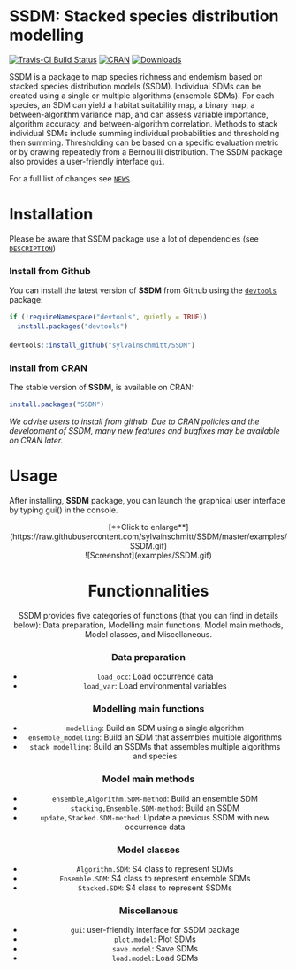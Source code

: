 SSDM: Stacked species distribution modelling
================

[![Travis-CI Build Status](https://travis-ci.org/sylvainschmitt/SSDM.svg?branch=master)](https://travis-ci.org/sylvainschmitt/SSDM) [![CRAN](http://www.r-pkg.org/badges/version/SSDM)](http://cran.rstudio.com/package=SSDM) [![Downloads](http://cranlogs.r-pkg.org/badges/SSDM?color=brightgreen)](http://www.r-pkg.org/pkg/SSDM)

SSDM is a package to map species richness and endemism based on stacked species distribution models (SSDM). Individual SDMs can be created using a single or multiple algorithms (ensemble SDMs). For each species, an SDM can yield a habitat suitability map, a binary map, a between-algorithm variance map, and can assess variable importance, algorithm accuracy, and between-algorithm correlation. Methods to stack individual SDMs include summing individual probabilities and thresholding then summing. Thresholding can be based on a specific evaluation metric or by drawing repeatedly from a Bernouilli distribution. The SSDM package also provides a user-friendly interface `gui`.

For a full list of changes see [`NEWS`](./NEWS.md).

Installation
============

Please be aware that SSDM package use a lot of dependencies (see [`DESCRIPTION`](./DESCRIPTION))

### Install from Github

You can install the latest version of **SSDM** from Github using the [`devtools`](https://github.com/hadley/devtools) package:

``` r
if (!requireNamespace("devtools", quietly = TRUE))
  install.packages("devtools")

devtools::install_github("sylvainschmitt/SSDM")
```

### Install from CRAN

The stable version of **SSDM**, is available on CRAN:

``` r
install.packages("SSDM")
```

*We advise users to install from github. Due to CRAN policies and the development of SSDM, many new features and bugfixes may be available on CRAN later.*

Usage
=====

After installing, **SSDM** package, you can launch the graphical user interface by typing gui() in the console.

<center>
[**Click to enlarge**](https://raw.githubusercontent.com/sylvainschmitt/SSDM/master/examples/SSDM.gif)
<center>
![Screenshot](examples/SSDM.gif)

Functionnalities
================

SSDM provides five categories of functions (that you can find in details below): Data preparation, Modelling main functions, Model main methods, Model classes, and Miscellaneous.

### Data preparation

-   `load_occ`: Load occurrence data
-   `load_var`: Load environmental variables

### Modelling main functions

-   `modelling`: Build an SDM using a single algorithm
-   `ensemble_modelling`: Build an SDM that assembles multiple algorithms
-   `stack_modelling`: Build an SSDMs that assembles multiple algorithms and species

### Model main methods

-   `ensemble,Algorithm.SDM-method`: Build an ensemble SDM
-   `stacking,Ensemble.SDM-method`: Build an SSDM
-   `update,Stacked.SDM-method`: Update a previous SSDM with new occurrence data

### Model classes

-   `Algorithm.SDM`: S4 class to represent SDMs
-   `Ensemble.SDM`: S4 class to represent ensemble SDMs
-   `Stacked.SDM`: S4 class to represent SSDMs

### Miscellanous

-   `gui`: user-friendly interface for SSDM package
-   `plot.model`: Plot SDMs
-   `save.model`: Save SDMs
-   `load.model`: Load SDMs
